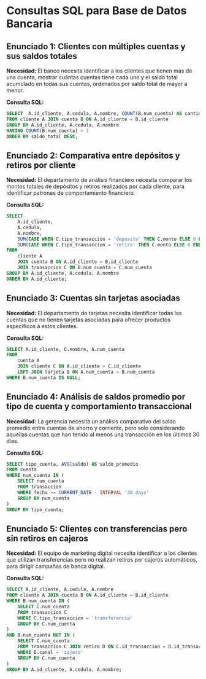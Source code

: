# Consultas SQL para Base de Datos Bancaria

## Enunciado 1: Clientes con múltiples cuentas y sus saldos totales

**Necesidad:** El banco necesita identificar a los clientes que tienen más de una cuenta, mostrar cuántas cuentas tiene cada uno y el saldo total acumulado en todas sus cuentas, ordenados por saldo total de mayor a menor.

**Consulta SQL:**
```sql
SELECT  A.id_cliente, A.cedula, A.nombre, COUNT(B.num_cuenta) AS cantidad_cuentas, SUM(B.saldo) AS saldo_total
FROM cliente A JOIN cuenta B ON A.id_cliente = B.id_cliente
GROUP BY A.id_cliente, A.cedula, A.nombre
HAVING COUNT(B.num_cuenta) > 1
ORDER BY saldo_total DESC;
```

## Enunciado 2: Comparativa entre depósitos y retiros por cliente

**Necesidad:** El departamento de análisis financiero necesita comparar los montos totales de depósitos y retiros realizados por cada cliente, para identificar patrones de comportamiento financiero.

**Consulta SQL:**
```sql
SELECT
    A.id_cliente,
    A.cedula,
    A.nombre, 
    SUM(CASE WHEN C.tipo_transaccion = 'deposito' THEN C.monto ELSE 0 END) AS total_depositos,
    SUM(CASE WHEN C.tipo_transaccion = 'retiro' THEN C.monto ELSE 0 END) AS total_retiros
FROM
    cliente A 
    JOIN cuenta B ON A.id_cliente = B.id_cliente
    JOIN transaccion C ON B.num_cuenta = C.num_cuenta
GROUP BY A.id_cliente, A.cedula, A.nombre
ORDER BY A.id_cliente;
```

## Enunciado 3: Cuentas sin tarjetas asociadas

**Necesidad:** El departamento de tarjetas necesita identificar todas las cuentas que no tienen tarjetas asociadas para ofrecer productos específicos a estos clientes.

**Consulta SQL:**
```sql
SELECT A.id_cliente, C.nombre, A.num_cuenta
FROM
    cuenta A
    JOIN cliente C ON A.id_cliente = C.id_cliente
    LEFT JOIN tarjeta B ON A.num_cuenta = B.num_cuenta
WHERE B.num_cuenta IS NULL;
```

## Enunciado 4: Análisis de saldos promedio por tipo de cuenta y comportamiento transaccional

**Necesidad:** La gerencia necesita un análisis comparativo del saldo promedio entre cuentas de ahorro y corriente, pero solo considerando aquellas cuentas que han tenido al menos una transacción en los últimos 30 días.

**Consulta SQL:**
```sql
SELECT tipo_cuenta, AVG(saldo) AS saldo_promedio
FROM cuenta
WHERE num_cuenta IN (
    SELECT num_cuenta
    FROM transaccion
    WHERE fecha >= CURRENT_DATE - INTERVAL '30 days'
    GROUP BY num_cuenta
)
GROUP BY tipo_cuenta;
```

## Enunciado 5: Clientes con transferencias pero sin retiros en cajeros

**Necesidad:** El equipo de marketing digital necesita identificar a los clientes que utilizan transferencias pero no realizan retiros por cajeros automáticos, para dirigir campañas de banca digital.

**Consulta SQL:**
```sql
SELECT A.id_cliente, A.cedula, A.nombre
FROM cliente A JOIN cuenta B ON A.id_cliente = B.id_cliente
WHERE B.num_cuenta IN (
    SELECT C.num_cuenta
    FROM transaccion C
    WHERE C.tipo_transaccion = 'transferencia'
    GROUP BY C.num_cuenta
)
AND B.num_cuenta NOT IN (
    SELECT C.num_cuenta
    FROM transaccion C JOIN retiro D ON C.id_transaccion = D.id_transaccion
    WHERE D.canal = 'cajero'
    GROUP BY C.num_cuenta
)
GROUP BY A.id_cliente, A.cedula, A.nombre;
```

